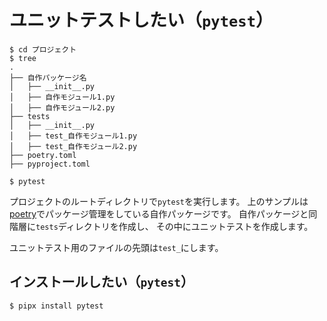 # ユニットテストしたい（``pytest``）

```console
$ cd プロジェクト
$ tree
.
├── 自作パッケージ名
│   ├── __init__.py
│   ├── 自作モジュール1.py
│   ├── 自作モジュール2.py
├── tests
│   ├── __init__.py
│   ├── test_自作モジュール1.py
│   ├── test_自作モジュール2.py
├── poetry.toml
├── pyproject.toml

$ pytest
```

プロジェクトのルートディレクトリで``pytest``を実行します。
上のサンプルは[poetry](./python-poetry.md)でパッケージ管理をしている自作パッケージです。
自作パッケージと同階層に``tests``ディレクトリを作成し、
その中にユニットテストを作成します。

ユニットテスト用のファイルの先頭は``test_``にします。

## インストールしたい（``pytest``）

```console
$ pipx install pytest
```
